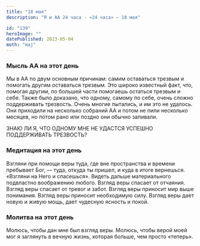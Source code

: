 ```yaml
---
title: "18 мая"
description: "Я и АА 24 часа - «24 часа» — 18 мая"

id: "139"
heroImage: ""
datePublished: 2023-05-04
moth: "maj"
---
```


### Мысль АА на этот день

Мы в АА по двум основным причинам: самим оставаться трезвым и помогать другим
оставаться трезвым. Это широко известный факт, что, помогая другим, по большей
части помогаешь остаться трезвым и себе. Также было доказано, что одному,
самому по себе, очень сложно поддерживать трезвость. Очень многие пытались, и
им это не удалось. Они приходили на несколько собраний АА и потом не пили
несколько месяцев, но потом рано или поздно они обычно запивали.

ЗНАЮ ЛИ Я, ЧТО ОДНОМУ МНЕ НЕ УДАСТСЯ УСПЕШНО ПОДДЕРЖИВАТЬ ТРЕЗВОСТЬ?

### Медитация на этот день

Взгляни при помощи веры туда, где вне пространства и времени пребывает Бог, —
туда, откуда ты пришел, и куда в итоге вернешься. «Взгляни на Него и
спасешься». Видеть дальше материального подвластно воображению любого. Взгляд
веры спасает от отчаяния. Взгляд веры спасает от тревог и забот. Взгляд веры
приносит мир выше понимания. Взгляд веры приносит необходимую силу. Взгляд
веры дает новую и живую мощь, дает чудесную ясность и покой.

### Молитва на этот день

Молюсь, чтобы дан мне был взгляд веры. Молюсь, чтобы верой моей мог я
заглянуть в вечную жизнь, которая больше, чем просто «теперь».
